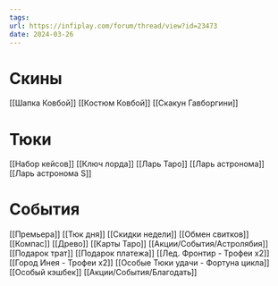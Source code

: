 ```yaml
---
tags: 
url: https://infiplay.com/forum/thread/view?id=23473
date: 2024-03-26
---
```

# Скины
[[Шапка Ковбой]]
[[Костюм Ковбой]]
[[Скакун Гавборгини]]

# Тюки
[[Набор кейсов]]
[[Ключ лорда]]
[[Ларь Таро]]
[[Ларь астронома]]
[[Ларь астронома S]]

# События
[[Премьера]]
[[Тюк дня]]
[[Скидки недели]]
[[Обмен свитков]]
[[Компас]]
[[Древо]]
[[Карты Таро]]
[[Акции/События/Астролябия]]
[[Подарок трат]]
[[Подарок платежа]]
[[Лед. Фронтир - Трофеи х2]]
[[Город Инея  - Трофеи х2]]
[[Особые Тюки удачи - Фортуна цикла]]
[[Особый кэшбек]]
[[Акции/События/Благодать]]

